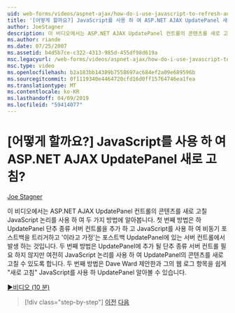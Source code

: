 ```yaml
---
uid: web-forms/videos/aspnet-ajax/how-do-i-use-javascript-to-refresh-an-aspnet-ajax-updatepanel
title: '[어떻게 할까요?] JavaScript를 사용 하 여 ASP.NET AJAX UpdatePanel 새로 고침? | Microsoft 문서'
author: JoeStagner
description: 이 비디오에서는 ASP.NET AJAX UpdatePanel 컨트롤의 콘텐츠를 새로 고칠 JavaScript 논리를 사용 하 여 두 가지 방법에 알아봅니다. 첫 번째 방법은 추가 하는 중...
ms.author: riande
ms.date: 07/25/2007
ms.assetid: b4d5b7ce-c322-4313-985d-455df98d619a
msc.legacyurl: /web-forms/videos/aspnet-ajax/how-do-i-use-javascript-to-refresh-an-aspnet-ajax-updatepanel
msc.type: video
ms.openlocfilehash: b2a183bb14389b7558697ac684ef2a09e689596b
ms.sourcegitcommit: 0f1119340e4464720cfd16d0ff15764746ea1fea
ms.translationtype: MT
ms.contentlocale: ko-KR
ms.lasthandoff: 04/09/2019
ms.locfileid: "59414077"
---
```

# <a name="how-do-i-use-javascript-to-refresh-an-aspnet-ajax-updatepanel"></a>[어떻게 할까요?] JavaScript를 사용 하 여 ASP.NET AJAX UpdatePanel 새로 고침?

[Joe Stagner](https://github.com/JoeStagner)

이 비디오에서는 ASP.NET AJAX UpdatePanel 컨트롤의 콘텐츠를 새로 고칠 JavaScript 논리를 사용 하 여 두 가지 방법에 알아봅니다. 첫 번째 방법은 하 UpdatePanel 단추 종류 서버 컨트롤을 추가 하 고 JavaScript를 사용 하 여 비동기 포스트백을 트리거하고 '이라고 가정'는 포스트백 UpdatePanel에 있는 서버 컨트롤에서 발생 하는 것입니다. 두 번째 방법은 UpdatePanel에 추가 될 단추 종류 서버 컨트롤 필요 하지 않지만 여전히 JavaScript 논리를 사용 하 여 UpdatePanel의 콘텐츠를 새로 고칠 수 있도록 합니다. 두 번째 방법은 Dave Ward 제안한과 그의 웹 로그 항목을 쉽게 "새로 고침" JavaScript를 사용 하 UpdatePanel 알아볼 수 있습니다.

[&#9654;비디오 (10 분)](https://channel9.msdn.com/Blogs/ASP-NET-Site-Videos/how-do-i-use-javascript-to-refresh-an-aspnet-ajax-updatepanel)

> [!div class="step-by-step"]
> [이전](how-do-i-build-a-custom-aspnet-ajax-server-control.md)
> [다음](how-do-i-determine-whether-an-asynchronous-postback-has-occurred.md)
